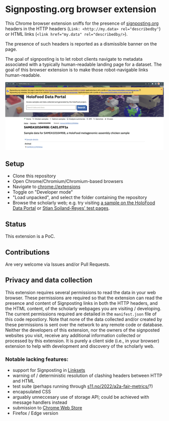 # Signposting.org browser extension

This Chrome browser extension sniffs for the presence of [signposting.org](https://signposting.org) headers in the HTTP headers (`Link: <http://my.data> rel="describedby"`) or HTML links (`<link href="my.data" rel="describedby/>`).

The presence of such headers is reported as a dismissible banner on the page.

The goal of signposting is to let robot clients navigate to metadata associated with a typically human-readable landing page for a dataset.
The goal of this browser extension is to make those robot-navigable links human-readable.

![Screenshot of a scientific landing page with signposting headers detected](example.png)

## Setup
* Clone this repository
* Open Chrome/Chromium/Chromium-based browsers
* Navigate to [chrome://extensions](chrome://extensions)
* Toggle on "Developer mode"
* "Load unpacked", and select the folder containing the repository
* Browse the scholarly web; e.g. try visiting [a sample on the HoloFood Data Portal](https://www.holofooddata.org/sample/SAMEA10104908) or [Stian Soiland-Reyes' test pages](https://s11.no/2022/a2a-fair-metrics/).

## Status
This extension is a PoC.

## Contributions
Are very welcome via Issues and/or Pull Requests.

## Privacy and data collection
This extension requires several permissions to read the data in your web browser.
These permissions are required so that the extension can read the presence and content of Signposting links in both the HTTP headers, and the HTML content, of the scholarly webpages you are visiting / developing.
The current permissions required are detailed in the `manifest.json` file of this code repostiory.
Note that none of the data collected and/or created by these permissions is sent over the network to any remote code or database.
Neither the developers of this extension, nor the owners of the signposted websites you visit, receive any additional information collected or processed by this extension. It is purely a client side (i.e., in your browser) extension to help with development and discovery of the scholarly web.


### Notable lacking features:

- support for Signposting in [Linksets](https://signposting.org/linkset/)
- warning of / deterministic resolution of clashing headers between HTTP and HTML
- test suite (perhaps running through [s11.no/2022/a2a-fair-metrics/](https://s11.no/2022/a2a-fair-metrics/)?)
- encapsulated CSS
- arguably unneccesary use of storage API; could be achieved with message handlers instead
- submission to [Chrome Web Store](https://developer.chrome.com/docs/extensions/)
- Firefox / Edge version

